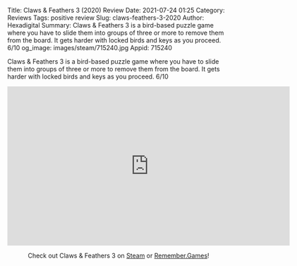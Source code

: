 Title: Claws & Feathers 3 (2020) Review
Date: 2021-07-24 01:25
Category: Reviews
Tags: positive review
Slug: claws-feathers-3-2020
Author: Hexadigital
Summary: Claws & Feathers 3 is a bird-based puzzle game where you have to slide them into groups of three or more to remove them from the board. It gets harder with locked birds and keys as you proceed. 6/10
og_image: images/steam/715240.jpg
Appid: 715240

Claws & Feathers 3 is a bird-based puzzle game where you have to slide them into groups of three or more to remove them from the board. It gets harder with locked birds and keys as you proceed. 6/10

<center><iframe src="https://www.youtube.com/embed/WNy5J5yjk50?feature=oembed" allow="accelerometer; autoplay; encrypted-media; gyroscope; picture-in-picture" width="640" height="360" frameborder="0"></iframe>

Check out Claws & Feathers 3 on [Steam](https://store.steampowered.com/app/715240/?curator_clanid=34633900) or [Remember.Games](https://remember.games/game/994/)!</center>
